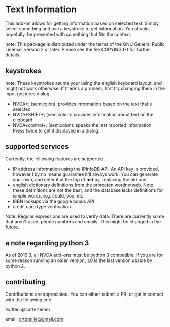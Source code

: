 # Text Information

This add-on allows for getting information based on selected text. Simply select something and use a keystroke to get information. You should, hopefully, be presented with something that fits the context.

note: This package is distributed under the terms of the GNU General Public License, version 2 or later. Please see the file COPYING.txt for further details.

## keystrokes

note: These keystrokes asume your using the english keyboard layout, and might not work otherwise. If there's a problem, first try changing them in the input gestures dialog.

* NVDA+; (semicolon): provides information based on the text that's selected
* NVDA+SHIFT+; (semicolon): provides information about text on the clipboard
* NVDA+control+; (semicolon): speaks the last reported information. Press twice to get it displayed in a dialog.

## supported services

Currently, the following features are supported:

* IP address information using the IPInfoDB API. An API key is provided, however I by no means guarantee it'll always work. You can generate your own, and enter it at the top of __init__.py, replacing the old one.
* english dictionary definitions from the princeton wordnetweb. Note: these definitions are not the best, and the database lacks definitions for simple words, e.g. could, you, etc.
* ISBN lookups via the google books API
* credit card type verification

Note: Regular expressions are used to verify data. There are currently some that aren't used, phone numbers and emails. This might be changed in the future.

## a note regarding python 3

As of 2019.3, all NVDA add-ons must be python 3 compatible. If you are for some reason running an older version, [1.0](https://github.com/cartertemm/text_information/releases/download/1.0/textInformation-1.0.nvda-addon) is the last version usable by python 2.

## contributing

Contributions are appreciated. You can either submit a PR, or get in contact with the following info:

twitter: @cartertemm

email: crtbraille@gmail.com